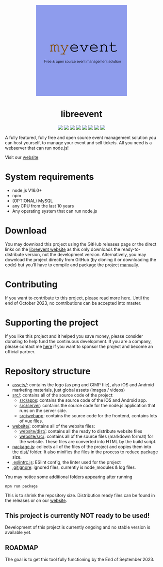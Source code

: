 <div id="title" align="center">
    <img src="./assets/logo.png" width="300">
    <h1>libreevent</h1>
</div>

<div id="badges" align="center">
    <img src="https://img.shields.io/github/release/simplePCBuilding/libreevent.svg">
    <img src="https://img.shields.io/github/license/simplePCBuilding/libreevent.svg">
    <img src="https://img.shields.io/github/repo-size/simplePCBuilding/libreevent.svg">
    <img src="https://img.shields.io/tokei/lines/github/simplePCBuilding/libreevent">
    <img src="https://img.shields.io/github/issues-pr-raw/simplePCBuilding/libreevent">
    <img src="https://img.shields.io/github/languages/top/simplePCBuilding/libreevent">
    <img src="https://img.shields.io/github/directory-file-count/simplePCBuilding/libreevent.svg">
    <img src="https://img.shields.io/github/package-json/v/simplePCBuilding/libreevent.svg">
</div>

A fully featured, fully free and open source event management solution you can host yourself, to manage your event and sell tickets. All you need is a webserver that can run node.js!

Visit our [website](https://libreevent.janishutz.com)

# System requirements
- node.js V16.0+
- npm
- (OPTIONAL) MySQL
- any CPU from the last 10 years
- Any operating system that can run node.js

# Download
You may download this project using the GitHub releases page or the direct links on the [libreevent website](https://libreevent.janishutz.com/download) as this only downloads the ready-to-distribute version, not the development version.
Alternatively, you may download the project directly from GitHub (by cloning it or downloading the code) but you'll have to compile and package the project [manually](https://libreevent.janishutz.com/docs/contributing/packaging).

# Contributing
If you want to contribute to this project, please read more [here](https://libreevent.janishutz.com/docs/contributing). Until the end of October 2023, no contributions can be accepted into master. 

# Supporting the project
If you like this project and it helped you save money, please consider donating to help fund the continuous development. If you are a company, please contact me [here](https://libreevent.janishutz.com/docs/sponsoring) if you want to sponsor the project and become an official partner.

# Repository structure
- [assets/](/assets/): contains the logo (as png and GIMP file), also iOS and Android marketing materials, just global assets (images / videos)
- [src/](/src/): contains all of the source code of the project:
    - [src/apps](/src/apps/): contains the source code of the iOS and Android app.
    - [src/server](/src/server/): contains the source code for the node.js application that runs on the server side.
    - [src/webapp](/src/webapp/): contains the source code for the frontend, contains lots of vue files.
- [website/](/website/): contains all of the website files:
    - [website/dist/](/website/dist/): contains all the ready to distribute website files
    - [website/src/](/website/src/): contains all of the source files (markdown format) for the website. These files are converted into HTML by the build script.
- [package.js](/package.js): collects all of the files of the project and copies them into the [dist/](/dist/) folder. It also minifies the files in the process to reduce package size.
- [.eslintrc.js](/.eslintrc.js): ESlint config, the linter used for the project
- [.gitignore](/.gitignore): ignored files, currently is node_modules & log files.

You may notice some additional folders appearing after running 
```
npm run package
```
This is to shrink the repository size. Distribution ready files can be found in the releases or on our [website](https://libreevent.janishutz.com/download).

## This project is currently NOT ready to be used! 
Development of this project is currently ongoing and no stable version is available yet. 


## ROADMAP
The goal is to get this tool fully functioning by the End of September 2023.
